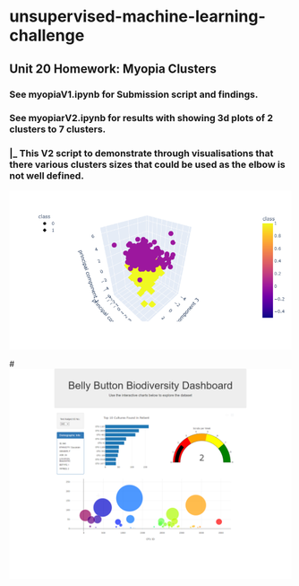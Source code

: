 # unsupervised-machine-learning-challenge
## Unit 20 Homework: Myopia Clusters
### See myopiaV1.ipynb for Submission script and findings.
### See myopiarV2.ipynb for results with showing 3d plots of 2 clusters to 7 clusters.
###   |_ This V2 script to demonstrate through visualisations that there various clusters sizes that could be used as the elbow is not well defined.

![chart](https://github.com/dalemunroe/unsupervised-machine-learning-challenge/blob/main/Images_plotly/newplot_2C.png)

#![chart](https://github.com/dalemunroe/belly-button-challenge/blob/main/Images/main_dashboard.png)
